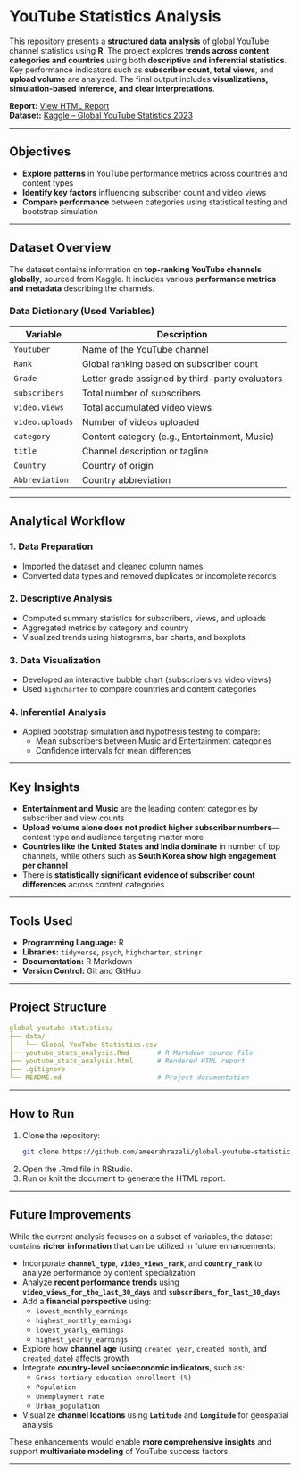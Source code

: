 # YouTube Statistics Analysis

This repository presents a **structured data analysis** of global YouTube channel statistics using **R**. The project explores **trends across content categories and countries** using both **descriptive and inferential statistics**. Key performance indicators such as **subscriber count**, **total views**, and **upload volume** are analyzed. The final output includes **visualizations, simulation-based inference, and clear interpretations**.

**Report:** [View HTML Report](https://ameerahrazali.github.io/pages/youtube_stats_analysis.html)  
**Dataset:** [Kaggle – Global YouTube Statistics 2023](https://www.kaggle.com/datasets/nelgiriyewithana/global-youtube-statistics-2023)

---

## Objectives

- **Explore patterns** in YouTube performance metrics across countries and content types  
- **Identify key factors** influencing subscriber count and video views  
- **Compare performance** between categories using statistical testing and bootstrap simulation  

---

## Dataset Overview

The dataset contains information on **top-ranking YouTube channels globally**, sourced from Kaggle. It includes various **performance metrics and metadata** describing the channels.

### Data Dictionary (Used Variables)

| Variable         | Description                                                   |
|------------------|---------------------------------------------------------------|
| `Youtuber`       | Name of the YouTube channel                                   |
| `Rank`           | Global ranking based on subscriber count                      |
| `Grade`          | Letter grade assigned by third-party evaluators              |
| `subscribers`    | Total number of subscribers                                   |
| `video.views`    | Total accumulated video views                                 |
| `video.uploads`  | Number of videos uploaded                                     |
| `category`       | Content category (e.g., Entertainment, Music)                 |
| `title`          | Channel description or tagline                                |
| `Country`        | Country of origin                                             |
| `Abbreviation`   | Country abbreviation                                          |

---

## Analytical Workflow

### 1. **Data Preparation**  
- Imported the dataset and cleaned column names  
- Converted data types and removed duplicates or incomplete records  

### 2. **Descriptive Analysis**  
- Computed summary statistics for subscribers, views, and uploads  
- Aggregated metrics by category and country  
- Visualized trends using histograms, bar charts, and boxplots  

### 3. **Data Visualization**  
- Developed an interactive bubble chart (subscribers vs video views)  
- Used `highcharter` to compare countries and content categories  

### 4. **Inferential Analysis**  
- Applied bootstrap simulation and hypothesis testing to compare:  
  - Mean subscribers between Music and Entertainment categories  
  - Confidence intervals for mean differences  

---

## Key Insights

- **Entertainment and Music** are the leading content categories by subscriber and view counts  
- **Upload volume alone does not predict higher subscriber numbers**—content type and audience targeting matter more  
- **Countries like the United States and India dominate** in number of top channels, while others such as **South Korea show high engagement per channel**  
- There is **statistically significant evidence of subscriber count differences** across content categories  

---

## Tools Used

- **Programming Language:** R  
- **Libraries:** `tidyverse`, `psych`, `highcharter`, `stringr`  
- **Documentation:** R Markdown  
- **Version Control:** Git and GitHub  

---

## Project Structure

```yaml
global-youtube-statistics/
├── data/
│   └── Global YouTube Statistics.csv
├── youtube_stats_analysis.Rmd       # R Markdown source file
├── youtube_stats_analysis.html      # Rendered HTML report
├── .gitignore
└── README.md                        # Project documentation
```
---

## How to Run

1. Clone the repository:
   ```bash
   git clone https://github.com/ameerahrazali/global-youtube-statistics.git
   ```
2. Open the .Rmd file in RStudio.
3. Run or knit the document to generate the HTML report.

--- 

## Future Improvements

While the current analysis focuses on a subset of variables, the dataset contains **richer information** that can be utilized in future enhancements:

- Incorporate **`channel_type`**, **`video_views_rank`**, and **`country_rank`** to analyze performance by content specialization  
- Analyze **recent performance trends** using **`video_views_for_the_last_30_days`** and **`subscribers_for_last_30_days`**  
- Add a **financial perspective** using:  
  - `lowest_monthly_earnings`  
  - `highest_monthly_earnings`  
  - `lowest_yearly_earnings`  
  - `highest_yearly_earnings`  
- Explore how **channel age** (using `created_year`, `created_month`, and `created_date`) affects growth  
- Integrate **country-level socioeconomic indicators**, such as:  
  - `Gross tertiary education enrollment (%)`  
  - `Population`  
  - `Unemployment rate`  
  - `Urban_population`  
- Visualize **channel locations** using **`Latitude`** and **`Longitude`** for geospatial analysis  

These enhancements would enable **more comprehensive insights** and support **multivariate modeling** of YouTube success factors.

---
